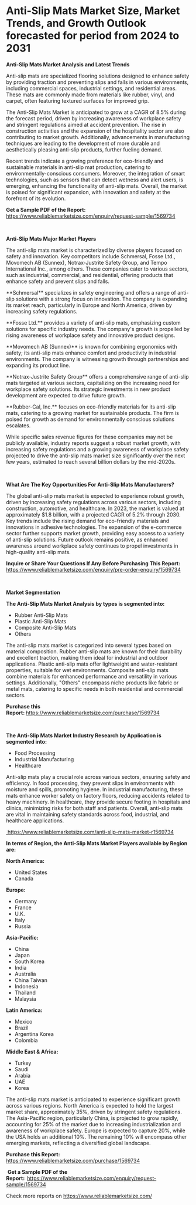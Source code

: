 <p><h1>Anti-Slip Mats Market Size, Market Trends, and Growth Outlook forecasted for period from 2024 to 2031</h1></p><p><strong>Anti-Slip Mats Market Analysis and Latest Trends</strong></p>
<p><p>Anti-slip mats are specialized flooring solutions designed to enhance safety by providing traction and preventing slips and falls in various environments, including commercial spaces, industrial settings, and residential areas. These mats are commonly made from materials like rubber, vinyl, and carpet, often featuring textured surfaces for improved grip.</p><p>The Anti-Slip Mats Market is anticipated to grow at a CAGR of 8.5% during the forecast period, driven by increasing awareness of workplace safety and stringent regulations aimed at accident prevention. The rise in construction activities and the expansion of the hospitality sector are also contributing to market growth. Additionally, advancements in manufacturing techniques are leading to the development of more durable and aesthetically pleasing anti-slip products, further fueling demand.</p><p>Recent trends indicate a growing preference for eco-friendly and sustainable materials in anti-slip mat production, catering to environmentally-conscious consumers. Moreover, the integration of smart technologies, such as sensors that can detect wetness and alert users, is emerging, enhancing the functionality of anti-slip mats. Overall, the market is poised for significant expansion, with innovation and safety at the forefront of its evolution.</p></p>
<p><strong>Get a Sample PDF of the Report:&nbsp;</strong> <a href="https://www.reliablemarketsize.com/enquiry/request-sample/1569734?utm_campaign=1845&utm_medium=2&utm_source=Github&utm_content=ia&utm_term=29122024&utm_id=anti-slip-mats">https://www.reliablemarketsize.com/enquiry/request-sample/1569734</a></p>
<p>&nbsp;</p>
<p><strong>Anti-Slip Mats Major Market Players</strong></p>
<p><p>The anti-slip mats market is characterized by diverse players focused on safety and innovation. Key competitors include Schmersal, Fosse Ltd., Movomech AB (Sunnex), Notrax-Justrite Safety Group, and Tempo International Inc., among others. These companies cater to various sectors, such as industrial, commercial, and residential, offering products that enhance safety and prevent slips and falls.</p><p>**Schmersal** specializes in safety engineering and offers a range of anti-slip solutions with a strong focus on innovation. The company is expanding its market reach, particularly in Europe and North America, driven by increasing safety regulations.</p><p>**Fosse Ltd.** provides a variety of anti-slip mats, emphasizing custom solutions for specific industry needs. The company's growth is propelled by rising awareness of workplace safety and innovative product designs.</p><p>**Movomech AB (Sunnex)** is known for combining ergonomics with safety; its anti-slip mats enhance comfort and productivity in industrial environments. The company is witnessing growth through partnerships and expanding its product line.</p><p>**Notrax-Justrite Safety Group** offers a comprehensive range of anti-slip mats targeted at various sectors, capitalizing on the increasing need for workplace safety solutions. Its strategic investments in new product development are expected to drive future growth.</p><p>**Rubber-Cal, Inc.** focuses on eco-friendly materials for its anti-slip mats, catering to a growing market for sustainable products. The firm is poised for growth as demand for environmentally conscious solutions escalates.</p><p>While specific sales revenue figures for these companies may not be publicly available, industry reports suggest a robust market growth, with increasing safety regulations and a growing awareness of workplace safety projected to drive the anti-slip mats market size significantly over the next few years, estimated to reach several billion dollars by the mid-2020s.</p></p>
<p>&nbsp;</p>
<p><strong>What Are The Key Opportunities For Anti-Slip Mats Manufacturers?</strong></p>
<p><p>The global anti-slip mats market is expected to experience robust growth, driven by increasing safety regulations across various sectors, including construction, automotive, and healthcare. In 2023, the market is valued at approximately $1.8 billion, with a projected CAGR of 5.2% through 2030. Key trends include the rising demand for eco-friendly materials and innovations in adhesive technologies. The expansion of the e-commerce sector further supports market growth, providing easy access to a variety of anti-slip solutions. Future outlook remains positive, as enhanced awareness around workplace safety continues to propel investments in high-quality anti-slip mats.</p></p>
<p><strong>Inquire or Share Your Questions If Any Before Purchasing This Report:</strong> <a href="https://www.reliablemarketsize.com/enquiry/pre-order-enquiry/1569734?utm_campaign=1845&utm_medium=2&utm_source=Github&utm_content=ia&utm_term=29122024&utm_id=anti-slip-mats">https://www.reliablemarketsize.com/enquiry/pre-order-enquiry/1569734</a></p>
<p>&nbsp;</p>
<p><strong>Market Segmentation</strong></p>
<p><strong>The Anti-Slip Mats Market Analysis by types is segmented into:</strong></p>
<p><ul><li>Rubber Anti-Slip Mats</li><li>Plastic Anti-Slip Mats</li><li>Composite Anti-Slip Mats</li><li>Others</li></ul></p>
<p><p>The anti-slip mats market is categorized into several types based on material composition. Rubber anti-slip mats are known for their durability and excellent traction, making them ideal for industrial and outdoor applications. Plastic anti-slip mats offer lightweight and water-resistant properties, suitable for wet environments. Composite anti-slip mats combine materials for enhanced performance and versatility in various settings. Additionally, "Others" encompass niche products like fabric or metal mats, catering to specific needs in both residential and commercial sectors.</p></p>
<p><strong>Purchase this Report:&nbsp;</strong><a href="https://www.reliablemarketsize.com/purchase/1569734?utm_campaign=1845&utm_medium=2&utm_source=Github&utm_content=ia&utm_term=29122024&utm_id=anti-slip-mats">https://www.reliablemarketsize.com/purchase/1569734</a></p>
<p>&nbsp;</p>
<p><strong>The Anti-Slip Mats Market Industry Research by Application is segmented into:</strong></p>
<p><ul><li>Food Processing</li><li>Industrial Manufacturing</li><li>Healthcare</li></ul></p>
<p><p>Anti-slip mats play a crucial role across various sectors, ensuring safety and efficiency. In food processing, they prevent slips in environments with moisture and spills, promoting hygiene. In industrial manufacturing, these mats enhance worker safety on factory floors, reducing accidents related to heavy machinery. In healthcare, they provide secure footing in hospitals and clinics, minimizing risks for both staff and patients. Overall, anti-slip mats are vital in maintaining safety standards across food, industrial, and healthcare applications.</p></p>
<p><a href="https://www.reliablemarketsize.com/anti-slip-mats-market-r1569734?utm_campaign=1845&utm_medium=2&utm_source=Github&utm_content=ia&utm_term=29122024&utm_id=anti-slip-mats">&nbsp;https://www.reliablemarketsize.com/anti-slip-mats-market-r1569734</a></p>
<p><strong>In terms of Region, the Anti-Slip Mats Market Players available by Region are:</strong></p>
<p>
    <p> <strong> North America: </strong>
        <ul>
            <li>United States</li>
            <li>Canada</li>
        </ul>
        </p> 
    <p> <strong> Europe: </strong>
        <ul>
            <li>Germany</li>
            <li>France</li>
            <li>U.K.</li>
            <li>Italy</li>
            <li>Russia</li>
        </ul>
        </p> 
    <p> <strong> Asia-Pacific: </strong>
        <ul>
            <li>China</li>
            <li>Japan</li>
            <li>South Korea</li>
            <li>India</li>
            <li>Australia</li>
            <li>China Taiwan</li>
            <li>Indonesia</li>
            <li>Thailand</li>
            <li>Malaysia</li>
        </ul>
        </p> 
    <p> <strong> Latin America: </strong>
        <ul>
            <li>Mexico</li>
            <li>Brazil</li>
            <li>Argentina Korea</li>
            <li>Colombia</li>
        </ul>
        </p> 
    <p> <strong> Middle East & Africa: </strong>
        <ul>
            <li>Turkey</li>
            <li>Saudi</li>
            <li>Arabia</li>
            <li>UAE</li>
            <li>Korea</li>
        </ul>
    </p>
    </p>
<p><p>The anti-slip mats market is anticipated to experience significant growth across various regions. North America is expected to hold the largest market share, approximately 35%, driven by stringent safety regulations. The Asia-Pacific region, particularly China, is projected to grow rapidly, accounting for 25% of the market due to increasing industrialization and awareness of workplace safety. Europe is expected to capture 20%, while the USA holds an additional 10%. The remaining 10% will encompass other emerging markets, reflecting a diversified global landscape.</p></p>
<p><strong>Purchase this Report: </strong><a href="https://www.reliablemarketsize.com/purchase/1569734?utm_campaign=1845&utm_medium=2&utm_source=Github&utm_content=ia&utm_term=29122024&utm_id=anti-slip-mats">https://www.reliablemarketsize.com/purchase/1569734</a></p>
<p>&nbsp;<strong>Get a Sample PDF of the Report:&nbsp;&nbsp;</strong><a href="https://www.reliablemarketsize.com/enquiry/request-sample/1569734?utm_campaign=1845&utm_medium=2&utm_source=Github&utm_content=ia&utm_term=29122024&utm_id=anti-slip-mats">https://www.reliablemarketsize.com/enquiry/request-sample/1569734</a></p>
<p><strong></strong></p>
<p>Check more reports on <a href="https://www.reliablemarketsize.com/?utm_campaign=1845&utm_medium=2&utm_source=Github&utm_content=ia&utm_term=29122024&utm_id=anti-slip-mats">https://www.reliablemarketsize.com/</a></p>